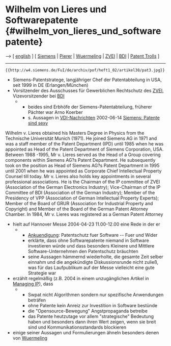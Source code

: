 # Wilhelm von Lieres und Softwarepatente {#wilhelm_von_lieres_und_softwarepatente}

\--\> \[ [ english](WilhelmVonLieresEn "wikilink") \] \[ [
Siemens](SwpatsiemensDe "wikilink") \| [
Pierer](HeinrichVonPiererDe "wikilink") \| [
Wuermeling](SwpatjwuermelingDe "wikilink") \| [
ZVEI](SwpatzveiDe "wikilink") \| [ BDI](SwpatbdiDe "wikilink") \| [
Patent Trolls](PatentTrollsEn "wikilink") \]

------------------------------------------------------------------------

```{=mediawiki}
{{http://w4.siemens.de/FuI/de/archiv/pof/heft1_02/artikel30/pat3.jpg}}
```
-   Siemens-Patentstratege, langjähriger Chef der Patentabteilung in
    USA, seit 1999 in DE (Erlangen/München)
-   Vorsitzender des Ausschusses für Gewerblichen Rechtschutz des [
    ZVEI](SwpatzveiDe "wikilink"), Vizevorsitzender bei [
    BDI](SwpatbdiDe "wikilink")
    -   -   beides sind Erbhöfe der Siemens-Patentabteilung, früherer
            Pächter war Arno Koerber
        -   s\. Aussagen in
            [VDI-Nachrichten](http://www.vdi-nachrichten.com/ "wikilink")
            2002-06-14 [Siemens: Patente sind
            sexy](http://swpat.ffii.org/archiv/spiegel/siemenssexy02/siemenssexy02.html "wikilink")

Wilhelm v. Lieres obtained his Masters Degree in Physics from the
Technische Universität Munich (1971). He joined Siemens AG in 1971 and
was a staff member of the Patent Department (IPD) until 1985 when he was
appointed as Head of the Patent Department of Siemens Corporation, USA.
Between 1988 -1995, Mr v. Lieres served as the Head of a Group covering
components within Siemens AG?s Patent Department. He subsequently took
on the position as Head of Siemens AG?s Patent Department in 1995 until
2001 when he was appointed as Corporate Chief Intellectual Property
Counsel till today. Mr v. Lieres also holds key appointments in several
professional associations. He is the Chairman of the IP committee of
ZVEI (Association of the German Electronics Industry); Vice-Chairman of
the IP Committee of BDI (Association of the German Industry); Member of
the Presidency of VPP (Association of German Intellectual Property
Experts); Member of the Board of GRUR (Association for Industrial
Property and Copyright) and Member of the Board of the German Patent
Attorney Chamber. In 1984, Mr v. Lieres was registered as a German
Patent Attorney

-   hielt auf Hannover Messe 2004-04-23 11.00-12.00 eine Rede in der er
    -   -   [Ankuendigung](http://mc-files.messe.de/www.hannovermesse.de/cms_bin/23569018_prog_hm04_ft_tages23_dgb_v2.pdf "wikilink"):
            Patentschutz fuer Software \-- Fuer und Wider
        -   erklärte, dass ohne Softwarepatente niemand in Software
            investieren würde und dass besonders Kleinere und Mittlere
            Software-Unternehmen den Patentschutz bräuchten
        -   seine Aussagen hämmernd wiederholte, die gesamte Zeit selber
            einnahm und die angekündigte Diskussionsrunde nicht zuließ,
            was für das Laufpublikum auf der Messe vielleicht eine gute
            Strategie war
-   erzählt regelmäßig (z.B. 2004 in einem unzugänglichen Artikel in
    [Managing IP](http://www.managingip.com/ "wikilink")), dass
    -   -   Swpat nicht Algorithmen sondern nur spezifische Anwendungen
            beträfen
        -   ohne Patente kein Anreiz zur Investition in Software
            bestünde
        -   die \"Opensource-Bewegung\" Angstpropaganda betreibe
        -   das Patente heutzutage vor allem \"strategische\" Bedeutung
            haben und besonders dann ihren Wert zeigen, wenn sie breit
            sind und Kommunikationsstandards blockieren
-   einige seiner Aussagen und Formulierungen ähneln besonders denen von
    [ Wuermeling](SwpatjwuermelingDe "wikilink")
